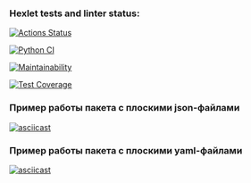 ### Hexlet tests and linter status:
[![Actions Status](https://github.com/Namoralnovolevih/python-project-50/actions/workflows/hexlet-check.yml/badge.svg)](https://github.com/Namoralnovolevih/python-project-50/actions)

[![Python CI](https://github.com/Namoralnovolevih/python-project-50/actions/workflows/CI-Python.yml/badge.svg)](https://github.com/Namoralnovolevih/python-project-50/actions/workflows/CI-Python.yml)

[![Maintainability](https://api.codeclimate.com/v1/badges/fe01c41e63c7fd831c63/maintainability)](https://codeclimate.com/github/Namoralnovolevih/python-project-50/maintainability)

[![Test Coverage](https://api.codeclimate.com/v1/badges/fe01c41e63c7fd831c63/test_coverage)](https://codeclimate.com/github/Namoralnovolevih/python-project-50/test_coverage)

### Пример работы пакета с плоскими json-файлами
[![asciicast](https://asciinema.org/a/d0QDwyiKRT45YRFm7thb3B3aT.svg)](https://asciinema.org/a/d0QDwyiKRT45YRFm7thb3B3aT)

### Пример работы пакета с плоскими yaml-файлами
[![asciicast](https://asciinema.org/a/I69gWdMBBoVikxNKZMcxkc1V7.svg)](https://asciinema.org/a/I69gWdMBBoVikxNKZMcxkc1V7)